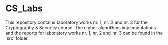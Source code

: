 # CS_Labs
This repository contains laboratory works nr. 1, nr. 2 and nr. 3 for the Cryptography & Security course.
The cipher algorithms implementations and the reports for laboratory works nr. 1, nr. 2 and nr. 3 can be found in the 'src' folder.
